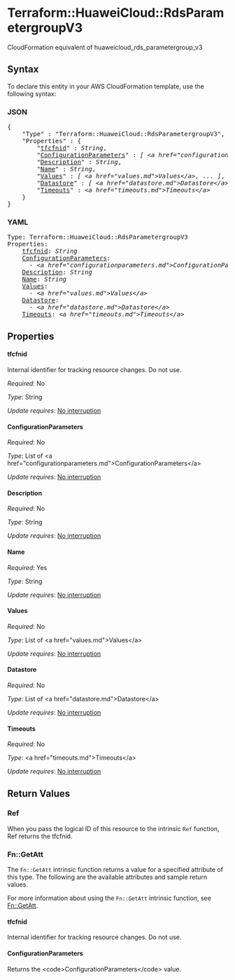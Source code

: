 # Terraform::HuaweiCloud::RdsParametergroupV3

CloudFormation equivalent of huaweicloud_rds_parametergroup_v3

## Syntax

To declare this entity in your AWS CloudFormation template, use the following syntax:

### JSON

<pre>
{
    "Type" : "Terraform::HuaweiCloud::RdsParametergroupV3",
    "Properties" : {
        "<a href="#tfcfnid" title="tfcfnid">tfcfnid</a>" : <i>String</i>,
        "<a href="#configurationparameters" title="ConfigurationParameters">ConfigurationParameters</a>" : <i>[ &lt;a href=&#34;configurationparameters.md&#34;&gt;ConfigurationParameters&lt;/a&gt;, ... ]</i>,
        "<a href="#description" title="Description">Description</a>" : <i>String</i>,
        "<a href="#name" title="Name">Name</a>" : <i>String</i>,
        "<a href="#values" title="Values">Values</a>" : <i>[ &lt;a href=&#34;values.md&#34;&gt;Values&lt;/a&gt;, ... ]</i>,
        "<a href="#datastore" title="Datastore">Datastore</a>" : <i>[ &lt;a href=&#34;datastore.md&#34;&gt;Datastore&lt;/a&gt;, ... ]</i>,
        "<a href="#timeouts" title="Timeouts">Timeouts</a>" : <i>&lt;a href=&#34;timeouts.md&#34;&gt;Timeouts&lt;/a&gt;</i>
    }
}
</pre>

### YAML

<pre>
Type: Terraform::HuaweiCloud::RdsParametergroupV3
Properties:
    <a href="#tfcfnid" title="tfcfnid">tfcfnid</a>: <i>String</i>
    <a href="#configurationparameters" title="ConfigurationParameters">ConfigurationParameters</a>: <i>
      - &lt;a href=&#34;configurationparameters.md&#34;&gt;ConfigurationParameters&lt;/a&gt;</i>
    <a href="#description" title="Description">Description</a>: <i>String</i>
    <a href="#name" title="Name">Name</a>: <i>String</i>
    <a href="#values" title="Values">Values</a>: <i>
      - &lt;a href=&#34;values.md&#34;&gt;Values&lt;/a&gt;</i>
    <a href="#datastore" title="Datastore">Datastore</a>: <i>
      - &lt;a href=&#34;datastore.md&#34;&gt;Datastore&lt;/a&gt;</i>
    <a href="#timeouts" title="Timeouts">Timeouts</a>: <i>&lt;a href=&#34;timeouts.md&#34;&gt;Timeouts&lt;/a&gt;</i>
</pre>

## Properties

#### tfcfnid

Internal identifier for tracking resource changes. Do not use.

_Required_: No

_Type_: String

_Update requires_: [No interruption](https://docs.aws.amazon.com/AWSCloudFormation/latest/UserGuide/using-cfn-updating-stacks-update-behaviors.html#update-no-interrupt)

#### ConfigurationParameters

_Required_: No

_Type_: List of &lt;a href=&#34;configurationparameters.md&#34;&gt;ConfigurationParameters&lt;/a&gt;

_Update requires_: [No interruption](https://docs.aws.amazon.com/AWSCloudFormation/latest/UserGuide/using-cfn-updating-stacks-update-behaviors.html#update-no-interrupt)

#### Description

_Required_: No

_Type_: String

_Update requires_: [No interruption](https://docs.aws.amazon.com/AWSCloudFormation/latest/UserGuide/using-cfn-updating-stacks-update-behaviors.html#update-no-interrupt)

#### Name

_Required_: Yes

_Type_: String

_Update requires_: [No interruption](https://docs.aws.amazon.com/AWSCloudFormation/latest/UserGuide/using-cfn-updating-stacks-update-behaviors.html#update-no-interrupt)

#### Values

_Required_: No

_Type_: List of &lt;a href=&#34;values.md&#34;&gt;Values&lt;/a&gt;

_Update requires_: [No interruption](https://docs.aws.amazon.com/AWSCloudFormation/latest/UserGuide/using-cfn-updating-stacks-update-behaviors.html#update-no-interrupt)

#### Datastore

_Required_: No

_Type_: List of &lt;a href=&#34;datastore.md&#34;&gt;Datastore&lt;/a&gt;

_Update requires_: [No interruption](https://docs.aws.amazon.com/AWSCloudFormation/latest/UserGuide/using-cfn-updating-stacks-update-behaviors.html#update-no-interrupt)

#### Timeouts

_Required_: No

_Type_: &lt;a href=&#34;timeouts.md&#34;&gt;Timeouts&lt;/a&gt;

_Update requires_: [No interruption](https://docs.aws.amazon.com/AWSCloudFormation/latest/UserGuide/using-cfn-updating-stacks-update-behaviors.html#update-no-interrupt)

## Return Values

### Ref

When you pass the logical ID of this resource to the intrinsic `Ref` function, Ref returns the tfcfnid.

### Fn::GetAtt

The `Fn::GetAtt` intrinsic function returns a value for a specified attribute of this type. The following are the available attributes and sample return values.

For more information about using the `Fn::GetAtt` intrinsic function, see [Fn::GetAtt](https://docs.aws.amazon.com/AWSCloudFormation/latest/UserGuide/intrinsic-function-reference-getatt.html).

#### tfcfnid

Internal identifier for tracking resource changes. Do not use.

#### ConfigurationParameters

Returns the &lt;code&gt;ConfigurationParameters&lt;/code&gt; value.

